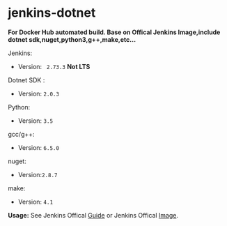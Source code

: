 # jenkins-dotnet

**For Docker Hub automated build. Base on Offical Jenkins Image,include dotnet sdk,nuget,python3,g++,make,etc...**

Jenkins:
- Version:  ` 2.73.3` **Not LTS**

Dotnet SDK :

- Version: `2.0.3`

Python:

- Version: `3.5`

gcc/g++:

- Version: `6.5.0`

nuget:

- Version:`2.8.7`

make:

- Version: `4.1`

**Usage:** See Jenkins Offical [Guide](https://github.com/jenkinsci/docker) or Jenkins Offical [Image](https://hub.docker.com/r/jenkins/jenkins/).

